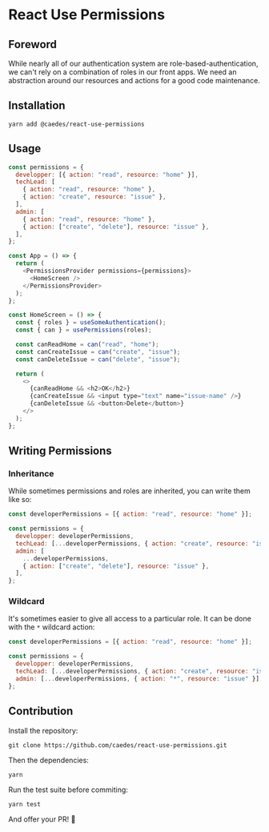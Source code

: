 # React Use Permissions

## Foreword

While nearly all of our authentication system are role-based-authentication, we can't rely on a combination of roles in our front apps. We need an abstraction around our resources and actions for a good code maintenance.

## Installation

```shell
yarn add @caedes/react-use-permissions
```

## Usage

```javascript
const permissions = {
  developper: [{ action: "read", resource: "home" }],
  techLead: [
    { action: "read", resource: "home" },
    { action: "create", resource: "issue" },
  ],
  admin: [
    { action: "read", resource: "home" },
    { action: ["create", "delete"], resource: "issue" },
  ],
};

const App = () => {
  return (
    <PermissionsProvider permissions={permissions}>
      <HomeScreen />
    </PermissionsProvider>
  );
};

const HomeScreen = () => {
  const { roles } = useSomeAuthentication();
  const { can } = usePermissions(roles);

  const canReadHome = can("read", "home");
  const canCreateIssue = can("create", "issue");
  const canDeleteIssue = can("delete", "issue");

  return (
    <>
      {canReadHome && <h2>OK</h2>}
      {canCreateIssue && <input type="text" name="issue-name" />}
      {canDeleteIssue && <button>Delete</button>}
    </>
  );
};
```

## Writing Permissions

### Inheritance

While sometimes permissions and roles are inherited, you can write them like so:

```javascript
const developerPermissions = [{ action: "read", resource: "home" }];

const permissions = {
  developper: developerPermissions,
  techLead: [...developerPermissions, { action: "create", resource: "issue" }],
  admin: [
    ...developerPermissions,
    { action: ["create", "delete"], resource: "issue" },
  ],
};
```

### Wildcard

It's sometimes easier to give all access to a particular role. It can be done with the `*` wildcard action:

```javascript
const developerPermissions = [{ action: "read", resource: "home" }];

const permissions = {
  developper: developerPermissions,
  techLead: [...developerPermissions, { action: "create", resource: "issue" }],
  admin: [...developerPermissions, { action: "*", resource: "issue" }],
};
```

## Contribution

Install the repository:

```shell
git clone https://github.com/caedes/react-use-permissions.git
```

Then the dependencies:

```shell
yarn
```

Run the test suite before commiting:

```shell
yarn test
```

And offer your PR! 🚀
